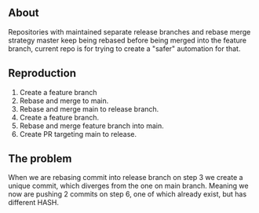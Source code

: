 ## About

Repositories with maintained separate release branches and rebase merge strategy
master keep being rebased before being merged into the feature branch, current
repo is for trying to create a "safer" automation for that.

## Reproduction

1. Create a feature branch
1. Rebase and merge to main.
1. Rebase and merge main to release branch.
1. Create a feature branch.
1. Rebase and merge feature branch into main.
1. Create PR targeting main to release.

## The problem
When we are rebasing commit into release branch on step 3 we create a unique
commit, which diverges from the one on main branch. Meaning we now are pushing 2
commits on step 6, one of which already exist, but has different HASH.
